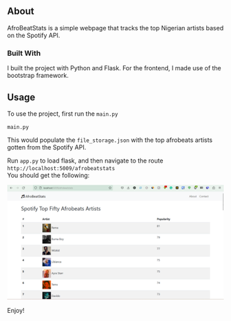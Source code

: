 
## About

AfroBeatStats is a simple webpage that tracks the top Nigerian artists based on the Spotify API.


### Built With

I built the project with Python and Flask. For the frontend, I made use of the bootstrap framework.

## Usage

To use the project, first run the `main.py`

```
main.py
```

This would populate the `file_storage.json` with the top afrobeats artists gotten from the Spotify API.


Run `app.py` to load flask, and then navigate to the route `http://localhost:5009/afrobeatstats`\
You should get the following:


![web page](web_page.png)


Enjoy!
